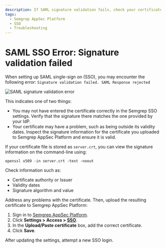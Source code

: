 ```yaml
---
description: If SAML signature validation fails, check your certificate upload and information.
tags:
  - Semgrep AppSec Platform
  - SSO
  - Troubleshooting
---
```




# SAML SSO Error: Signature validation failed

When setting up SAML single-sign on (SSO), you may encounter the following error: `Signature validation failed. SAML Response rejected`

![SAML signature validation error](/img/signature-validation.png#md-width)

This indicates one of two things:

* You may not have entered the certificate correctly in the Semgrep SSO settings. Verify that the signature there matches the one provided by your IdP.
* Your certificate may have a problem, such as being outside its validity dates. Inspect the signature information for the certificate you uploaded to Semgrep AppSec Platform and ensure it is valid.

If your certificate file is stored as `server.crt`, you can view the signature information on the command-line using:

```console
openssl x509 -in server.crt -text -noout
```
Check information such as:

- Certificate authority or Issuer
- Validity dates
- Signature algorithm and value

Address any problems with the certificate. Then, upload the resulting certificate to Semgrep AppSec Platform:

1. Sign in to [Semgrep AppSec Platform](https://semgrep.dev/login).
2. Click **<i class="fa-solid fa-gear"></i> Settings > Access > [SSO](https://semgrep.dev/orgs/-/settings/access/sso)**.
3. In the **Upload/Paste certificate** box, add the correct certificate.
4. Click **Save**.

After updating the settings, attempt a new SSO login.
